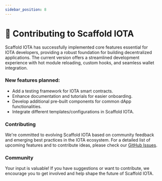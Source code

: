 ```yaml
---
sidebar_position: 8
---
```

# 🙏 Contributing to Scaffold IOTA

Scaffold IOTA has successfully implemented core features essential for IOTA developers, providing a robust foundation for building decentralized applications. The current version offers a streamlined development experience with hot module reloading, custom hooks, and seamless wallet integration.

### New features planned:

- Add a testing framework for IOTA smart contracts.
- Enhance documentation and tutorials for easier onboarding.
- Develop additional pre-built components for common dApp functionalities.
- Integrate different templates/configurations in Scaffold IOTA.

### Contributing
We're committed to evolving Scaffold IOTA based on community feedback and emerging best practices in the IOTA ecosystem. For a detailed list of upcoming features and to contribute ideas, please check our [GitHub Issues](https://github.com/arjanjohan/scaffold-iota/issues).

### Community
Your input is valuable! If you have suggestions or want to contribute, we encourage you to get involved and help shape the future of Scaffold IOTA.